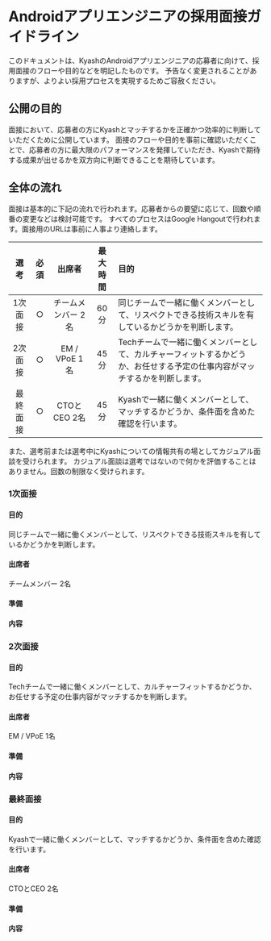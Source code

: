 # Androidアプリエンジニアの採用面接ガイドライン

このドキュメントは、KyashのAndroidアプリエンジニアの応募者に向けて、採用面接のフローや目的などを明記したものです。
予告なく変更されることがありますが、よりよい採用プロセスを実現するためご容赦ください。

## 公開の目的

面接において、応募者の方にKyashとマッチするかを正確かつ効率的に判断していただくために公開しています。
面接のフローや目的を事前に確認いただくことで、応募者の方に最大限のパフォーマンスを発揮していただき、Kyashで期待する成果が出せるかを双方向に判断できることを期待しています。

## 全体の流れ

面接は基本的に下記の流れで行われます。応募者からの要望に応じて、回数や順番の変更などは検討可能です。
すべてのプロセスはGoogle Hangoutで行われます。面接用のURLは事前に人事より連絡します。

選考 | 必須 | 出席者 | 最大時間 | 目的
:--: | :--: | :--: | :--: | :--
1次面接 | ○ | チームメンバー 2名 | 60分 | 同じチームで一緒に働くメンバーとして、リスペクトできる技術スキルを有しているかどうかを判断します。
2次面接 | ○ | EM / VPoE 1名 | 45分 | Techチームで一緒に働くメンバーとして、カルチャーフィットするかどうか、お任せする予定の仕事内容がマッチするかを判断します。
最終面接 | ○ | CTOとCEO 2名 | 45分 | Kyashで一緒に働くメンバーとして、マッチするかどうか、条件面を含めた確認を行います。

また、選考前または選考中にKyashについての情報共有の場としてカジュアル面談を受けられます。
カジュアル面談は選考ではないので何かを評価することはありません。回数の制限なく受けられます。

### 1次面接

#### 目的

同じチームで一緒に働くメンバーとして、リスペクトできる技術スキルを有しているかどうかを判断します。

#### 出席者

チームメンバー 2名

#### 準備

#### 内容

### 2次面接

#### 目的

Techチームで一緒に働くメンバーとして、カルチャーフィットするかどうか、お任せする予定の仕事内容がマッチするかを判断します。

#### 出席者

EM / VPoE 1名

#### 準備

#### 内容

### 最終面接

#### 目的

Kyashで一緒に働くメンバーとして、マッチするかどうか、条件面を含めた確認を行います。

#### 出席者

CTOとCEO 2名

#### 準備

#### 内容